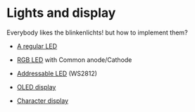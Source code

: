 # Lights and display

Everybody likes the blinkenlichts! but how to implement them?

* [A regular LED](LED/LED.md)

* [RGB LED](LEDRGB/LEDRGB.md) with Common anode/Cathode

* [Addressable LED](WS2812/WS2812.md) (WS2812)

* [OLED display](OLED/OLED.md)

* [Character display](characterDisplay/characterDisplay.md)
